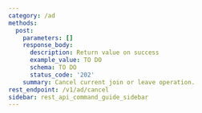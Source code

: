 ```yaml
---
category: /ad
methods:
  post:
    parameters: []
    response_body:
      description: Return value on success
      example_value: TO DO
      schema: TO DO
      status_code: '202'
    summary: Cancel current join or leave operation.
rest_endpoint: /v1/ad/cancel
sidebar: rest_api_command_guide_sidebar
---
```

